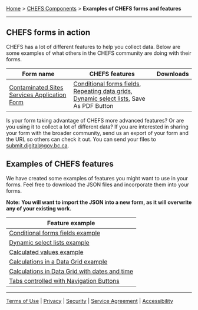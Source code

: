 [Home](index) > [CHEFS Components](CHEFS-Components) > **Examples of CHEFS forms and features** 
***

## CHEFS forms in action

CHEFS has a lot of different features to help you collect data. Below are some examples of what others in the CHEFS community are doing with their forms.

|Form name|CHEFS features|Downloads|
|---|---|---|
|[Contaminated Sites Services Application Form](https://submit.digital.gov.bc.ca/app/form/submit?f=f003bc9e-0296-4a55-aa43-d8adaf0a022d)|[Conditional forms fields](Conditional-forms-fields), [Repeating data grids](Repeating-data-grids), [Dynamic select lists](Dynamic-Select-Lists), Save As PDF Button||

Is your form taking advantage of CHEFS more advanced features? Or are you using it to collect a lot of different data? If you are interested in sharing your form with the broader community, send us an export of your form and the URL so others can check it out. You can send your files to [submit.digital@gov.bc.ca](mailto:submit.digital@gov.bc.ca).

## Examples of CHEFS features

We have created some examples of features you might want to use in your forms. Feel free to download the JSON files and incorporate them into your forms.
 
**Note:** **You will want to import the JSON into a new form, as it will overwrite any of your existing work.**

<!-- |Feature example|Downloads|
|---|---|
|[Conditional forms fields example](https://submit.digital.gov.bc.ca/app/form/submit?f=9bc36ebf-c6c3-4f5a-9a8d-ea9e8acb0ded)|[example_conditional_logic_schema.json](examples/example_conditional_logic_schema.json)|
|[Dynamic select lists example](https://submit.digital.gov.bc.ca/app/form/submit?f=4ee726e0-f7a7-49a1-8454-7325d2593a7d)|[example__dynamic_select_lists_schema.json](examples/example__dynamic_select_lists_schema.json)|
|[Calculated values example](https://submit.digital.gov.bc.ca/app/form/submit?f=858a4aba-7e7b-4019-80c1-78a414ee5129)|[example_calculated_values_schema.json](examples/example__calculated_values_schema.json)|
|[Calculations in a Data Grid example](https://submit.digital.gov.bc.ca/app/form/submit?f=66c7918f-aa60-4095-8dfb-36b3002b4d47)|[example__calculations_in_datagrid_schema.json](examples/example__calculations_in_datagrid_schema.json)|
|[Calculations in Data Grid with dates and time](https://submit.digital.gov.bc.ca/app/form/submit?f=66c7918f-aa60-4095-8dfb-36b3002b4d47)|[example__calculations_in_data_grid_schema.json](example__calculations_in_data_grid_schema.json)|
|[Tabs controlled with Navigation Buttons](https://submit.digital.gov.bc.ca/app/form/submit?f=3fe31d91-a802-44a4-8215-03110af26470)|[example_navigation_buttons_schema.json](examples/example_navigation_buttons_schema.json)| -->

|Feature example|
|---|
|[Conditional forms fields example](https://submit.digital.gov.bc.ca/app/form/submit?f=9bc36ebf-c6c3-4f5a-9a8d-ea9e8acb0ded)|
|[Dynamic select lists example](https://submit.digital.gov.bc.ca/app/form/submit?f=4ee726e0-f7a7-49a1-8454-7325d2593a7d)|
|[Calculated values example](https://submit.digital.gov.bc.ca/app/form/submit?f=858a4aba-7e7b-4019-80c1-78a414ee5129)|
|[Calculations in a Data Grid example](https://submit.digital.gov.bc.ca/app/form/submit?f=66c7918f-aa60-4095-8dfb-36b3002b4d47)|
|[Calculations in Data Grid with dates and time](https://submit.digital.gov.bc.ca/app/form/submit?f=66c7918f-aa60-4095-8dfb-36b3002b4d47)|
|[Tabs controlled with Navigation Buttons](https://submit.digital.gov.bc.ca/app/form/submit?f=3fe31d91-a802-44a4-8215-03110af26470)|

***
[Terms of Use](Terms-of-Use) | [Privacy](Privacy) | [Security](Security) | [Service Agreement](Service-Agreement) | [Accessibility](Accessibility)
